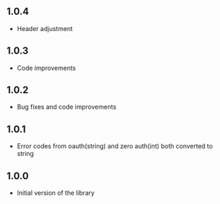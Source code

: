 ## 1.0.4

* Header adjustment

## 1.0.3

* Code improvements

## 1.0.2

* Bug fixes and code improvements

## 1.0.1

* Error codes from oauth(string) and zero auth(int) both converted to string

## 1.0.0

* Initial version of the library